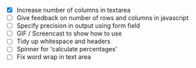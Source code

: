  - [x] Increase number of columns in textarea
 - [ ] Give feedback on number of rows and columns in javascript
 - [ ] Specify precision in output using form field
 - [ ] GIF / Screencast to show how to use
 - [ ] Tidy up whitespace and headers
 - [ ] Spinner for 'calculate percentages'
 - [ ] Fix word wrap in text area
